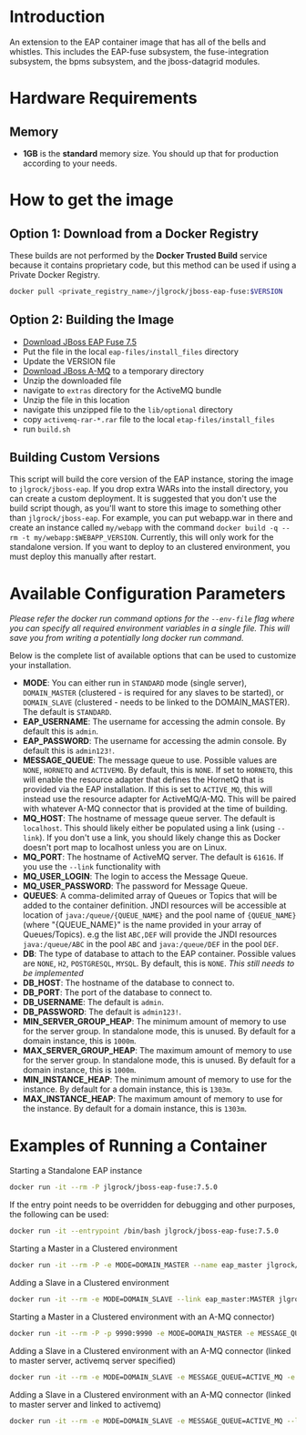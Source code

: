 # Introduction

An extension to the EAP container image that has all of the bells and whistles.  This includes the EAP-fuse subsystem, 
the fuse-integration subsystem, the bpms subsystem, and the jboss-datagrid modules.

# Hardware Requirements

## Memory

- **1GB** is the **standard** memory size. You should up that for production according to your needs.

# How to get the image

## Option 1: Download from a Docker Registry

These builds are not performed by the **Docker Trusted Build** service because it contains proprietary code, but this 
method can be used if using a Private Docker Registry.

```bash
docker pull <private_registry_name>/jlgrock/jboss-eap-fuse:$VERSION
```

## Option 2: Building the Image

* [Download JBoss EAP Fuse 7.5](http://www.jboss.org/products/eap/download/)
* Put the file in the local `eap-files/install_files` directory
* Update the VERSION file
* [Download JBoss A-MQ](http://www.jboss.org/products/amq/download/) to a temporary directory
* Unzip the downloaded file
* navigate to `extras` directory for the ActiveMQ bundle
* Unzip the file in this location
* navigate this unzipped file to the `lib/optional` directory
* copy `activemq-rar-*.rar` file to the local `etap-files/install_files`
* run `build.sh`

## Building Custom Versions

This script will build the core version of the EAP instance, storing the image to `jlgrock/jboss-eap`. If you drop extra WARs into the install directory, you can create a custom deployment. It is suggested that you don't use the build script though, as you'll want to store this image to something other than `jlgrock/jboss-eap`. For example, you can put webapp.war in there and create an instance called `my/webapp` with the command `docker build -q --rm -t my/webapp:$WEBAPP_VERSION`.  Currently, this will only work for the standalone version.  If you want to deploy to an clustered environment, you must deploy this manually after restart.

# Available Configuration Parameters

*Please refer the docker run command options for the `--env-file` flag where you can specify all required environment variables in a single file. This will save you from writing a potentially long docker run command.*

Below is the complete list of available options that can be used to customize your installation.

- **MODE**: You can either run in `STANDARD` mode (single server), `DOMAIN_MASTER` (clustered - is required for any slaves to be started), or `DOMAIN_SLAVE` (clustered - needs to be linked to the DOMAIN_MASTER).  The default is `STANDARD`.
- **EAP_USERNAME**: The username for accessing the admin console.  By default this is `admin`.
- **EAP_PASSWORD**: The username for accessing the admin console.  By default this is `admin123!`.
- **MESSAGE_QUEUE**: The message queue to use. Possible values are `NONE`, `HORNETQ` and `ACTIVEMQ`. By default, this is `NONE`.  If set to `HORNETQ`, this will enable the resource adapter that defines the HornetQ that is provided via the EAP installation.  If this is set to `ACTIVE_MQ`, this will instead use the resource adapter for ActiveMQ/A-MQ.  This will be paired with whatever A-MQ connector that is provided at the time of building.
- **MQ_HOST**: The hostname of message queue server. The default is `localhost`.  This should likely either be populated using a link (using `--link`).  If you don't use a link, you should likely change this as Docker doesn't port map to localhost unless you are on Linux.
- **MQ_PORT**: The hostname of ActiveMQ server. The default is `61616`.  If you use the `--link` functionality with 
- **MQ_USER_LOGIN**: The login to access the Message Queue.
- **MQ_USER_PASSWORD**: The password for Message Queue.
- **QUEUES**: A comma-delimited array of Queues or Topics that will be added to the container definition.  JNDI resources will be accessible at location of `java:/queue/{QUEUE_NAME}` and the pool name of `{QUEUE_NAME}` (where "{QUEUE_NAME}" is the name provided in your array of Queues/Topics).  e.g the list `ABC,DEF` will provide the JNDI resources `java:/queue/ABC` in the pool `ABC` and `java:/queue/DEF` in the pool `DEF`.
- **DB**: The type of database to attach to the EAP container.  Possible values are `NONE`, `H2`, `POSTGRESQL`, `MYSQL`.  By default, this is `NONE`.  *This still needs to be implemented*
- **DB_HOST**: The hostname of the database to connect to.
- **DB_PORT**: The port of the database to connect to.
- **DB_USERNAME**: The default is `admin`.
- **DB_PASSWORD**: The default is `admin123!`.
- **MIN_SERVER_GROUP_HEAP**: The minimum amount of memory to use for the server group. In standalone mode, this is unused.  By default for a domain instance, this is `1000m`.
- **MAX_SERVER_GROUP_HEAP**: The maximum amount of memory to use for the server group. In standalone mode, this is unused.  By default for a domain instance, this is `1000m`.
- **MIN_INSTANCE_HEAP**: The minimum amount of memory to use for the instance. By default for a domain instance, this is `1303m`.
- **MAX_INSTANCE_HEAP**: The maximum amount of memory to use for the instance. By default for a domain instance, this is `1303m`.

# Examples of Running a Container

Starting a Standalone EAP instance
```bash
docker run -it --rm -P jlgrock/jboss-eap-fuse:7.5.0
```

If the entry point needs to be overridden for debugging and other purposes, the following can be used: 
```bash
docker run -it --entrypoint /bin/bash jlgrock/jboss-eap-fuse:7.5.0
```

Starting a Master in a Clustered environment
```bash
docker run -it --rm -P -e MODE=DOMAIN_MASTER --name eap_master jlgrock/jboss-eap-fuse:7.5.0
```

Adding a Slave in a Clustered environment
```bash
docker run -it --rm -e MODE=DOMAIN_SLAVE --link eap_master:MASTER jlgrock/jboss-eap-fuse:7.5.0
```

Starting a Master in a Clustered environment with an A-MQ connector)
```bash
docker run -it --rm -P -p 9990:9990 -e MODE=DOMAIN_MASTER -e MESSAGE_QUEUE=ACTIVE_MQ -e MQ_HOST=myhost.bla.com --name eap_master jlgrock/jboss-eap-fuse:7.5.0
```

Adding a Slave in a Clustered environment with an A-MQ connector (linked to master server, activemq server specified)
```bash
docker run -it --rm -e MODE=DOMAIN_SLAVE -e MESSAGE_QUEUE=ACTIVE_MQ -e MQ_HOST=myhost.bla.com --link eap_master:MASTER jlgrock/jboss-eap-fuse:7.5.0
```

Adding a Slave in a Clustered environment with an A-MQ connector (linked to master server and linked to activemq)
```bash
docker run -it --rm -e MODE=DOMAIN_SLAVE -e MESSAGE_QUEUE=ACTIVE_MQ --link eap_master:MASTER --link amq:AMQ jlgrock/jboss-eap-fuse:7.5.0
```
